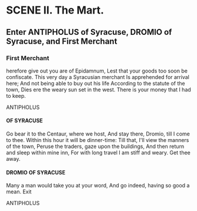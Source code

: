 # SCENE II. The Mart.

## Enter ANTIPHOLUS of Syracuse, DROMIO of Syracuse, and First Merchant

### First Merchant

herefore give out you are of Epidamnum,
Lest that your goods too soon be confiscate.
This very day a Syracusian merchant
Is apprehended for arrival here;
And not being able to buy out his life
According to the statute of the town,
Dies ere the weary sun set in the west.
There is your money that I had to keep. 

ANTIPHOLUS

#### OF SYRACUSE

Go bear it to the Centaur, where we host,
And stay there, Dromio, till I come to thee.
Within this hour it will be dinner-time:
Till that, I'll view the manners of the town,
Peruse the traders, gaze upon the buildings,
And then return and sleep within mine inn,
For with long travel I am stiff and weary.
Get thee away.

#### DROMIO OF SYRACUSE
Many a man would take you at your word,
And go indeed, having so good a mean.
Exit

ANTIPHOLUS
